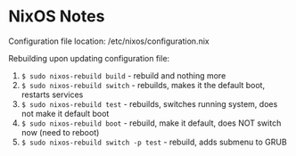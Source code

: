 # NixOS Notes

Configuration file location:
/etc/nixos/configuration.nix

Rebuilding upon updating configuration file:

1. `$ sudo nixos-rebuild build` - rebuild and nothing more
1. `$ sudo nixos-rebuild switch` - rebuilds, makes it the default boot, restarts services
1. `$ sudo nixos-rebuild test` - rebuilds, switches running system, does not make it default boot
1. `$ sudo nixos-rebuild boot` - rebuild, make it default, does NOT switch now (need to reboot)
1. `$ sudo nixos-rebuild switch -p test` - rebuild, adds submenu to GRUB
